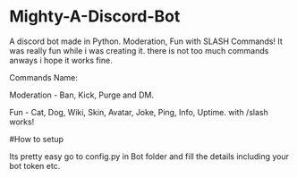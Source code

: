 # Mighty-A-Discord-Bot
A discord bot made in Python. Moderation, Fun with SLASH Commands!
It was really fun while i was creating it. there is not too much commands anways i hope it works fine.

Commands Name:


Moderation - Ban, Kick, Purge and DM.


Fun - Cat, Dog, Wiki, Skin, Avatar, Joke, Ping, Info, Uptime. with /slash works!

#How to setup


Its pretty easy go to config.py in Bot folder and fill the details including your bot token etc.
